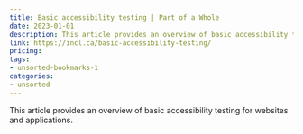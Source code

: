 ```yaml
---
title: Basic accessibility testing | Part of a Whole
date: 2023-01-01
description: This article provides an overview of basic accessibility testing for websites and applications.
link: https://incl.ca/basic-accessibility-testing/
pricing: 
tags: 
- unsorted-bookmarks-1 
categories: 
- unsorted 
---
```


This article provides an overview of basic accessibility testing for websites and applications.